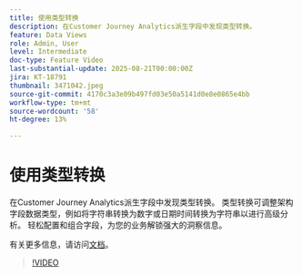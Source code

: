 ```yaml
---
title: 使用类型转换
description: 在Customer Journey Analytics派生字段中发现类型转换。
feature: Data Views
role: Admin, User
level: Intermediate
doc-type: Feature Video
last-substantial-update: 2025-08-21T00:00:00Z
jira: KT-18791
thumbnail: 3471042.jpeg
source-git-commit: 4170c3a3e09b497fd03e50a5141d0e8e0865e4bb
workflow-type: tm+mt
source-wordcount: '58'
ht-degree: 13%

---
```


# 使用类型转换

在Customer Journey Analytics派生字段中发现类型转换。 类型转换可调整架构字段数据类型，例如将字符串转换为数字或日期时间转换为字符串以进行高级分析。 轻松配置和组合字段，为您的业务解锁强大的洞察信息。

有关更多信息，请访问[文档](https://experienceleague.adobe.com/zh-hans/docs/analytics-platform/using/cja-dataviews/derived-fields)。

>[!VIDEO](https://video.tv.adobe.com/v/3471042/?learn=on)
